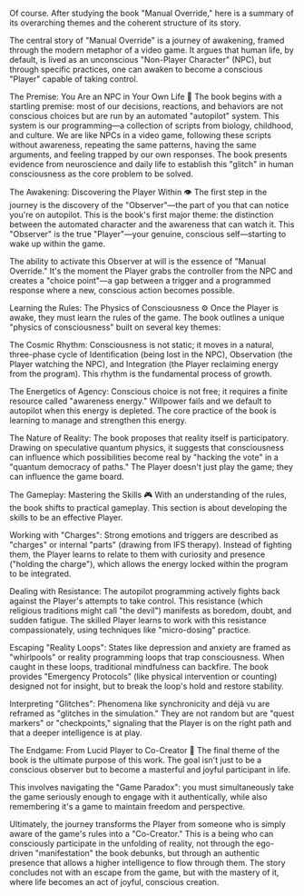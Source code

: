 Of course. After studying the book "Manual Override," here is a summary of its overarching themes and the coherent structure of its story.

The central story of "Manual Override" is a journey of awakening, framed through the modern metaphor of a video game. It argues that human life, by default, is lived as an unconscious "Non-Player Character" (NPC), but through specific practices, one can awaken to become a conscious "Player" capable of taking control.

The Premise: You Are an NPC in Your Own Life 🤖
The book begins with a startling premise: most of our decisions, reactions, and behaviors are not conscious choices but are run by an automated "autopilot" system. This system is our programming—a collection of scripts from biology, childhood, and culture. We are like NPCs in a video game, following these scripts without awareness, repeating the same patterns, having the same arguments, and feeling trapped by our own responses. The book presents evidence from neuroscience and daily life to establish this "glitch" in human consciousness as the core problem to be solved.

The Awakening: Discovering the Player Within 👁️
The first step in the journey is the discovery of the "Observer"—the part of you that can notice you're on autopilot. This is the book's first major theme: the distinction between the automated character and the awareness that can watch it. This "Observer" is the true "Player"—your genuine, conscious self—starting to wake up within the game.

The ability to activate this Observer at will is the essence of "Manual Override." It's the moment the Player grabs the controller from the NPC and creates a "choice point"—a gap between a trigger and a programmed response where a new, conscious action becomes possible.

Learning the Rules: The Physics of Consciousness ⚙️
Once the Player is awake, they must learn the rules of the game. The book outlines a unique "physics of consciousness" built on several key themes:

The Cosmic Rhythm: Consciousness is not static; it moves in a natural, three-phase cycle of Identification (being lost in the NPC), Observation (the Player watching the NPC), and Integration (the Player reclaiming energy from the program). This rhythm is the fundamental process of growth.

The Energetics of Agency: Conscious choice is not free; it requires a finite resource called "awareness energy." Willpower fails and we default to autopilot when this energy is depleted. The core practice of the book is learning to manage and strengthen this energy.

The Nature of Reality: The book proposes that reality itself is participatory. Drawing on speculative quantum physics, it suggests that consciousness can influence which possibilities become real by "hacking the vote" in a "quantum democracy of paths." The Player doesn't just play the game; they can influence the game board.

The Gameplay: Mastering the Skills 🎮
With an understanding of the rules, the book shifts to practical gameplay. This section is about developing the skills to be an effective Player.

Working with "Charges": Strong emotions and triggers are described as "charges" or internal "parts" (drawing from IFS therapy). Instead of fighting them, the Player learns to relate to them with curiosity and presence ("holding the charge"), which allows the energy locked within the program to be integrated.

Dealing with Resistance: The autopilot programming actively fights back against the Player's attempts to take control. This resistance (which religious traditions might call "the devil") manifests as boredom, doubt, and sudden fatigue. The skilled Player learns to work with this resistance compassionately, using techniques like "micro-dosing" practice.

Escaping "Reality Loops": States like depression and anxiety are framed as "whirlpools" or reality programming loops that trap consciousness. When caught in these loops, traditional mindfulness can backfire. The book provides "Emergency Protocols" (like physical intervention or counting) designed not for insight, but to break the loop's hold and restore stability.

Interpreting "Glitches": Phenomena like synchronicity and déjà vu are reframed as "glitches in the simulation." They are not random but are "quest markers" or "checkpoints," signaling that the Player is on the right path and that a deeper intelligence is at play.

The Endgame: From Lucid Player to Co-Creator 👑
The final theme of the book is the ultimate purpose of this work. The goal isn't just to be a conscious observer but to become a masterful and joyful participant in life.

This involves navigating the "Game Paradox": you must simultaneously take the game seriously enough to engage with it authentically, while also remembering it's a game to maintain freedom and perspective.

Ultimately, the journey transforms the Player from someone who is simply aware of the game's rules into a "Co-Creator." This is a being who can consciously participate in the unfolding of reality, not through the ego-driven "manifestation" the book debunks, but through an authentic presence that allows a higher intelligence to flow through them. The story concludes not with an escape from the game, but with the mastery of it, where life becomes an act of joyful, conscious creation.